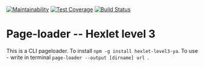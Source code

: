 [![Maintainability](https://api.codeclimate.com/v1/badges/f6fb10f6bae38abdc756/maintainability)](https://codeclimate.com/github/Badasper/project-lvl3-s382/maintainability) [![Test Coverage](https://api.codeclimate.com/v1/badges/f6fb10f6bae38abdc756/test_coverage)](https://codeclimate.com/github/Badasper/project-lvl3-s382/test_coverage) [![Build Status](https://travis-ci.com/Badasper/project-lvl3-s382.svg?branch=master)](https://travis-ci.com/Badasper/project-lvl3-s382)
# Page-loader -- Hexlet level 3

This is a CLI pageloader.
To install ```npm -g install hexlet-level3-ya```.
To use - write in terminal ```page-loader --output [dirname] url ```.